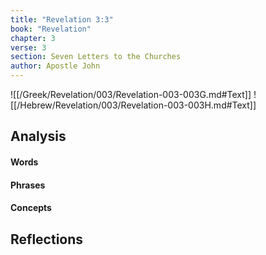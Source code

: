 ```yaml
---
title: "Revelation 3:3"
book: "Revelation"
chapter: 3
verse: 3
section: Seven Letters to the Churches
author: Apostle John
---
```

![[/Greek/Revelation/003/Revelation-003-003G.md#Text]]
![[/Hebrew/Revelation/003/Revelation-003-003H.md#Text]]

## Analysis

#### Words

#### Phrases

#### Concepts

## Reflections
